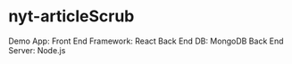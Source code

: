 # nyt-articleScrub

Demo App:
Front End Framework: React
Back End DB: MongoDB
Back End Server: Node.js
